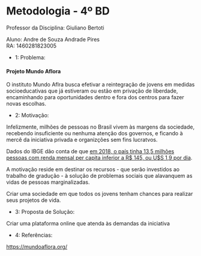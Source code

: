 # Metodologia - 4º BD

 

Professor da Disciplina: Giuliano Bertoti 

 

Aluno: Andre de Souza Andrade Pires  
RA: 1460281823005  

 
  
- 1: Problema:  

#### Projeto Mundo Aflora

O instituto Mundo Aflra busca efetivar a reintegração de jovens em medidas socioeducativas que já estiveram ou estão em privação de liberdade, encaminhando para oportunidades dentro e fora dos centros para fazer novas escolhas.
   
 - 2: Motivação:  
   
  Infelizmente, milhões de pessoas no Brasil vivem às margens da sociedade, recebendo insuficiente ou nenhuma atenção dos governos, e ficando à mercê da iniciativa privada e organizções sem fins lucratvos.

Dados do IBGE dão conta de que [em 2018, o país tinha 13,5 milhões pessoas com renda mensal per capita inferior a R$ 145, ou U$S 1,9 por dia](https://agenciadenoticias.ibge.gov.br/agencia-noticias/2012-agencia-de-noticias/noticias/25882-extrema-pobreza-atinge-13-5-milhoes-de-pessoas-e-chega-ao-maior-nivel-em-7-anos).

A motivação reside em destinar os recursos - que serão investidos ao trabalho de gradução - à solução de problemas sociais que alavanquem as vidas de pessoas marginalizadas.

Criar uma sociedade em que todos os jovens tenham chances para realizar seus projetos de vida.
  
 - 3: Proposta de Solução:  
   
Criar uma plataforma online que atenda às demandas da iniciativa

 - 4: Referências:  

https://mundoaflora.org/
